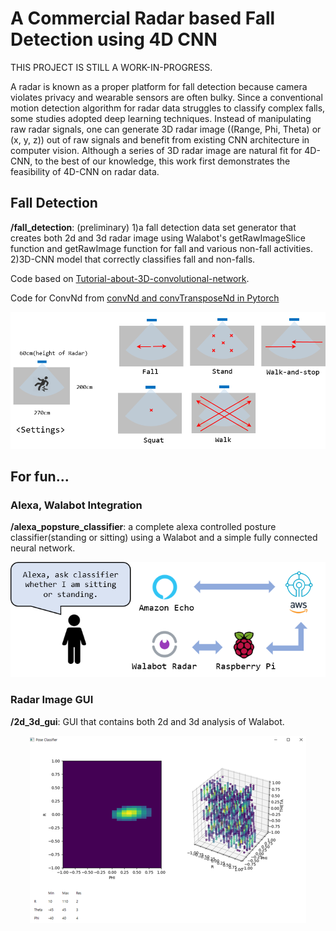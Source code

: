 # A Commercial Radar based Fall Detection using 4D CNN
THIS PROJECT IS STILL A WORK-IN-PROGRESS.

A radar is known as a proper platform for fall detection because camera violates privacy and wearable sensors are often bulky. Since a conventional motion detection algorithm for radar data struggles to classify complex falls, some studies adopted deep learning techniques. Instead of manipulating raw radar signals, one can generate 3D radar image ((Range, Phi, Theta) or (x, y, z)) out of raw signals and benefit from existing CNN architecture in computer vision. Although a series of 3D radar image are natural fit for 4D-CNN, to the best of our knowledge, this work first demonstrates the feasibility of 4D-CNN on radar data.

## Fall Detection
**/fall_detection**: (preliminary) 1)a fall detection data set generator that creates both 2d and 3d radar image using Walabot's getRawImageSlice function and getRawImage function for fall and various non-fall activities. 2)3D-CNN model that correctly classifies fall and non-falls.

Code based on [Tutorial-about-3D-convolutional-network](https://github.com/OValery16/Tutorial-about-3D-convolutional-network).

Code for ConvNd from [convNd and convTransposeNd in Pytorch](https://github.com/pvjosue/pytorch_convNd)

<p align="center"> <img src="./images/dataset_gen.png"> </p>

## For fun...
### Alexa, Walabot Integration
**/alexa_popsture_classifier**: a complete alexa controlled posture classifier(standing or sitting) using a Walabot and a simple fully connected neural network.
<p align="center"> <img src="./images/system_diagram.png"> </p>

### Radar Image GUI
**/2d_3d_gui**: GUI that contains both 2d and 3d analysis of Walabot.
<p align="center"> <img src="./images/2d_3d_gui.png"> </p>
